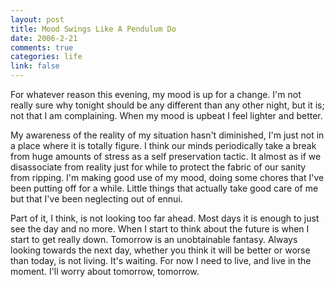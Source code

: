 ```yaml
--- 
layout: post
title: Mood Swings Like A Pendulum Do
date: 2006-2-21
comments: true
categories: life
link: false
---
```

For whatever reason this evening, my mood is up for a change. I'm not really sure why tonight should be any different than any other night, but it is; not that I am complaining. When my mood is upbeat I feel lighter and better.

My awareness of the reality of my situation hasn't diminished, I'm just not in a place where it is totally figure. I think our minds periodically take a break from huge amounts of stress as a self preservation tactic. It almost as if we disassociate from reality just for while to protect the fabric of our sanity from ripping. I'm making good use of my mood, doing some chores that I've been putting off for a while. Little things that actually take good care of me but that I've been neglecting out of ennui.

Part of it, I think, is not looking too far ahead. Most days it is enough to just see the day and no more. When I start to think about the future is when I start to get really down. Tomorrow is an unobtainable fantasy. Always looking towards the next day, whether you think it will be better or worse than today, is not living. It's waiting. For now I need to live, and live in the moment. I'll worry about tomorrow, tomorrow.
